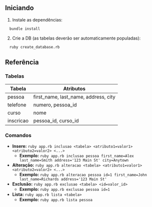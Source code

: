 ## Iniciando

1. Instale as dependências:
  ```sh
    bundle install
   ```
2. Crie a DB (as tabelas deverão ser automaticamente populadas):
  ```sh
    ruby create_database.rb
  ```

## Referência

### Tabelas

| Tabela      | Atributos                            |
|-------------|--------------------------------------|
| pessoa      | first_name, last_name, address, city |
| telefone    | numero, pessoa_id                    |
| curso       | nome                                 |
| inscricao   | pessoa_id, curso_id                  |

### Comandos

- **Insere:** `ruby app.rb inclusao <tabela> <atributo1=valor1> <atributo2=valor2> <...>`
  - **Exemplo:** `ruby app.rb inclusao pessoa first_name=Alex last_name=Smith address='123 Main St' city=Anytown`
- **Alteração:** `ruby app.rb alteracao <tabela> <atributo1=valor1> <atributo2=valor2> <...>`
  - **Exemplo:** `ruby app.rb alteracao pessoa id=1 first_name=John last_name=Richards address='123 Main St'`
- **Exclusão:** `ruby app.rb exclusao <tabela> <id=valor_id>`
  - **Exemplo:** `ruby app.rb exclusao pessoa id=1` 
- **Lista:** `ruby app.rb lista <tabela>`
  - **Exemplo:** `ruby app.rb lista pessoa`
